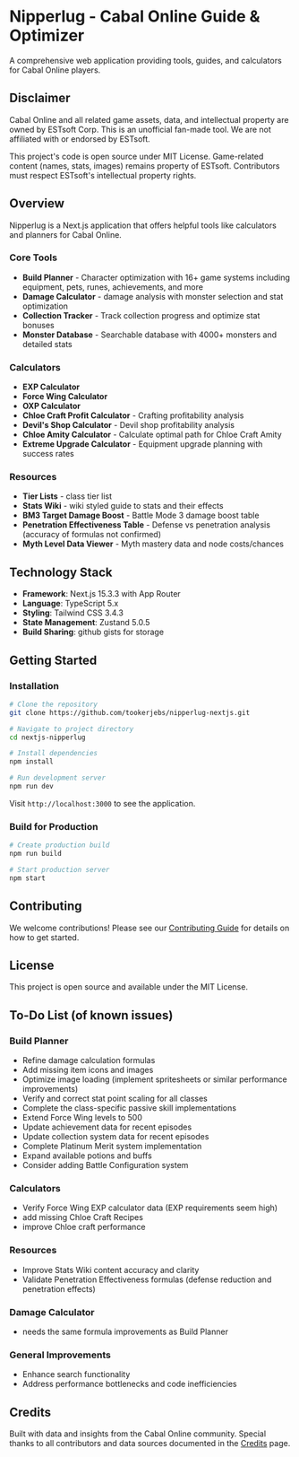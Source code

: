 # Nipperlug - Cabal Online Guide & Optimizer

A comprehensive web application providing tools, guides, and calculators for Cabal Online players.

## Disclaimer

Cabal Online and all related game assets, data, and intellectual property are owned by ESTsoft Corp. This is an unofficial fan-made tool. We are not affiliated with or endorsed by ESTsoft.

This project's code is open source under MIT License. Game-related content (names, stats, images) remains property of ESTsoft. Contributors must respect ESTsoft's intellectual property rights.

## Overview

Nipperlug is a  Next.js application that offers helpful tools like calculators and planners for Cabal Online.

### Core Tools
- **Build Planner** - Character optimization with 16+ game systems including equipment, pets, runes, achievements, and more
- **Damage Calculator** - damage analysis with monster selection and stat optimization
- **Collection Tracker** - Track collection progress and optimize stat bonuses
- **Monster Database** - Searchable database with 4000+ monsters and detailed stats

### Calculators
- **EXP Calculator** 
- **Force Wing Calculator** 
- **OXP Calculator**
- **Chloe Craft Profit Calculator** - Crafting profitability analysis
- **Devil's Shop Calculator** - Devil shop profitability analysis
- **Chloe Amity Calculator** - Calculate optimal path for Chloe Craft Amity
- **Extreme Upgrade Calculator** - Equipment upgrade planning with success rates

### Resources
- **Tier Lists** - class tier list
- **Stats Wiki** - wiki styled guide to stats and their effects
- **BM3 Target Damage Boost** - Battle Mode 3 damage boost table
- **Penetration Effectiveness Table** - Defense vs penetration analysis (accuracy of formulas not confirmed)
- **Myth Level Data Viewer** - Myth mastery data and node costs/chances

## Technology Stack

- **Framework**: Next.js 15.3.3 with App Router
- **Language**: TypeScript 5.x
- **Styling**: Tailwind CSS 3.4.3
- **State Management**: Zustand 5.0.5
- **Build Sharing**: github gists for storage

## Getting Started

### Installation

```bash
# Clone the repository
git clone https://github.com/tookerjebs/nipperlug-nextjs.git

# Navigate to project directory
cd nextjs-nipperlug

# Install dependencies
npm install

# Run development server
npm run dev
```

Visit `http://localhost:3000` to see the application.

### Build for Production

```bash
# Create production build
npm run build

# Start production server
npm start
```
## Contributing

We welcome contributions! Please see our [Contributing Guide](docs/CONTRIBUTING.md) for details on how to get started.

## License

This project is open source and available under the MIT License.

## To-Do List (of known issues)

### Build Planner
- Refine damage calculation formulas
- Add missing item icons and images
- Optimize image loading (implement spritesheets or similar performance improvements)
- Verify and correct stat point scaling for all classes
- Complete the class-specific passive skill implementations
- Extend Force Wing levels to 500
- Update achievement data for recent episodes
- Update collection system data for recent episodes
- Complete Platinum Merit system implementation
- Expand available potions and buffs
- Consider adding Battle Configuration system

### Calculators
- Verify Force Wing EXP calculator data (EXP requirements seem high)
- add missing Chloe Craft Recipes
- improve Chloe craft performance

### Resources
- Improve Stats Wiki content accuracy and clarity
- Validate Penetration Effectiveness formulas (defense reduction and penetration effects)

### Damage Calculator
- needs the same formula improvements as Build Planner

### General Improvements
- Enhance search functionality
- Address performance bottlenecks and code inefficiencies

## Credits

Built with data and insights from the Cabal Online community. Special thanks to all contributors and data sources documented in the [Credits](src/app/credits/page.tsx) page.
